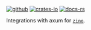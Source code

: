 [![github]](https://github.com/zino-rs/zino)
[![crates-io]](https://crates.io/crates/zino-axum)
[![docs-rs]](https://docs.rs/zino-axum)

[github]: https://img.shields.io/badge/github-8da0cb?labelColor=555555&logo=github
[crates-io]: https://img.shields.io/badge/crates.io-fc8d62?labelColor=555555&logo=rust
[docs-rs]: https://img.shields.io/badge/docs.rs-66c2a5?labelColor=555555&logo=docs.rs

Integrations with axum for [`zino`].

[`zino`]: https://github.com/zino-rs/zino
